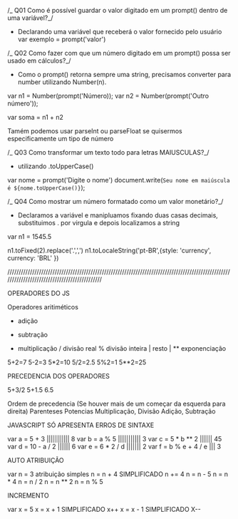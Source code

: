 /_ Q01
Como é possível guardar o valor digitado em um prompt() dentro de uma variável?_/

- Declarando uma variável que receberá o valor fornecido pelo usuário
  var exemplo = prompt('valor')

/_ Q02
Como fazer com que um número digitado em um prompt() possa ser usado em cálculos?_/

- Como o prompt() retorna sempre uma string, precisamos converter para number utilizando Number(n).

var n1 = Number(prompt('Número));
var n2 = Number(prompt('Outro número'));

var soma = n1 + n2

Tamém podemos usar parseInt ou parseFloat se quisermos especificamente um tipo de número

/_ Q03
Como transformar um texto todo para letras MAIUSCULAS?_/

- utilizando .toUpperCase()

var nome = prompt('Digite o nome')
document.write(`Seu nome em maiúscula é ${nome.toUpperCase()}`);

/_ Q04
Como mostrar um número formatado como um valor monetário?_/

- Declaramos a variável e manipluamos fixando duas casas decimais, substituimos . por virgula e depois localizamos a string

var n1 = 1545.5

n1.toFixed(2).replace('.',',')
n1.toLocaleString('pt-BR',{style: 'currency', currency: 'BRL'
})

/////////////////////////////////////////////////////////////////////////////////////////////////////////////////////////////////////////////

OPERADORES DO JS

Operadores aritiméticos

- adição
* subtração
- multiplicação
  / divisão real
  % divisão inteira | resto |
  ** exponenciação

5+2=7
5-2=3
5\*2=10
5/2=2.5
5%2=1
5\*\*2=25

PRECEDENCIA DOS OPERADORES

5+3/2
5+1.5
6.5

Ordem de precedencia (Se houver mais de um começar da esquerda para direita)
Parenteses
Potencias
Multiplicação, Divisão
Adição, Subtração

JAVASCRIPT SÓ APRESENTA ERROS DE SINTAXE

var a = 5 + 3 ||||||||||| 8
var b = a % 5 ||||||||||| 3
var c = 5 * b ** 2 |||||| 45
var d = 10 - a / 2 |||||| 6
var e = 6 * 2 / d ||||||| 2
var f = b % e + 4 / e ||| 3

AUTO ATRIBUIÇÃO

var n = 3 atribuição simples
n = n + 4 SIMPLIFICADO n += 4
n = n - 5
n = n * 4
n = n / 2
n = n ** 2
n = n % 5

INCREMENTO

var x = 5
x = x + 1 SIMPLIFICADO x++
x = x - 1 SIMPLIFICADO X--
